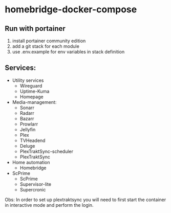 # homebridge-docker-compose

## Run with portainer
1. install portainer community edition
2. add a git stack for each module
3. use .env.example for env variables in stack definition

## Services:
- Utility services
  - Wireguard
  - Uptime-Kuma
  - Homepage
- Media-management:
  - Sonarr
  - Radarr
  - Bazarr
  - Prowlarr
  - Jellyfin
  - Plex
  - TVHeadend
  - Deluge
  - PlexTraktSync-scheduler
  - PlexTraktSync
- Home automation
  - Homebridge
- ScPrime
  - ScPrime
  - Supervisor-lite
  - Supercronic

Obs:
In order to set up plextraktsync you will need to first start the container in interactive mode and perform the login.